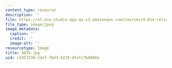 ```yaml
---
content_type: resource
description: ''
file: https://ol-ocw-studio-app-qa.s3.amazonaws.com/courses/4-614-religious-architecture-and-islamic-cultures-fall-2002/c5d5723052eff6d34219dfefc7b8880a_4035.jpg
file_type: image/jpeg
image_metadata:
  caption: ''
  credit: ''
  image-alt: ''
resourcetype: Image
title: 4035.jpg
uid: c5d57230-52ef-f6d3-4219-dfefc7b8880a
---
```

